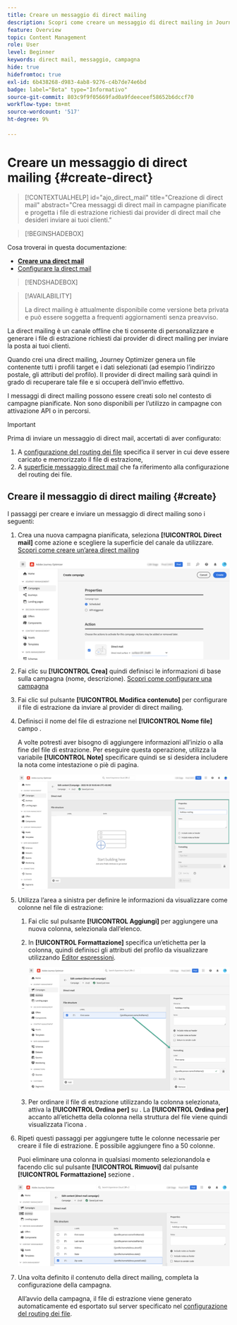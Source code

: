 ```yaml
---
title: Creare un messaggio di direct mailing
description: Scopri come creare un messaggio di direct mailing in Journey Optimizer
feature: Overview
topic: Content Management
role: User
level: Beginner
keywords: direct mail, messaggio, campagna
hide: true
hidefromtoc: true
exl-id: 6b438268-d983-4ab8-9276-c4b7de74e6bd
badge: label="Beta" type="Informativo"
source-git-commit: 803c9f9f05669fad0a9fdeeceef58652b6dccf70
workflow-type: tm+mt
source-wordcount: '517'
ht-degree: 9%

---
```


# Creare un messaggio di direct mailing {#create-direct}

>[!CONTEXTUALHELP]
>id="ajo_direct_mail"
>title="Creazione di direct mail"
>abstract="Crea messaggi di direct mail in campagne pianificate e progetta i file di estrazione richiesti dai provider di direct mail che desideri inviare ai tuoi clienti."

>[!BEGINSHADEBOX]

Cosa troverai in questa documentazione:

* **[Creare una direct mail](create-direct-mail.md)**
* [Configurare la direct mail](direct-mail-configuration.md)

>[!ENDSHADEBOX]

>[!AVAILABILITY]
>
>La direct mailing è attualmente disponibile come versione beta privata e può essere soggetta a frequenti aggiornamenti senza preavviso.

La direct mailing è un canale offline che ti consente di personalizzare e generare i file di estrazione richiesti dai provider di direct mailing per inviare la posta ai tuoi clienti.

Quando crei una direct mailing, Journey Optimizer genera un file contenente tutti i profili target e i dati selezionati (ad esempio l’indirizzo postale, gli attributi del profilo). Il provider di direct mailing sarà quindi in grado di recuperare tale file e si occuperà dell’invio effettivo.

I messaggi di direct mailing possono essere creati solo nel contesto di campagne pianificate. Non sono disponibili per l’utilizzo in campagne con attivazione API o in percorsi.

>[!IMPORTANT]
>
>Prima di inviare un messaggio di direct mail, accertati di aver configurato:
>
>1. A [configurazione del routing dei file](../direct-mail/direct-mail-configuration.md#file-routing-configuration) specifica il server in cui deve essere caricato e memorizzato il file di estrazione,
>1. A [superficie messaggio direct mail](../direct-mail/direct-mail-configuration.md#direct-mail-surface) che fa riferimento alla configurazione del routing dei file.


## Creare il messaggio di direct mailing {#create}

I passaggi per creare e inviare un messaggio di direct mailing sono i seguenti:

1. Crea una nuova campagna pianificata, seleziona **[!UICONTROL Direct mail]** come azione e scegliere la superficie del canale da utilizzare. [Scopri come creare un’area direct mailing](../direct-mail/direct-mail-configuration.md#direct-mail-surface)

   ![](assets/direct-mail-campaign.png)

1. Fai clic su **[!UICONTROL Crea]** quindi definisci le informazioni di base sulla campagna (nome, descrizione). [Scopri come configurare una campagna](../campaigns/create-campaign.md)

1. Fai clic sul pulsante **[!UICONTROL Modifica contenuto]** per configurare il file di estrazione da inviare al provider di direct mailing.

1. Definisci il nome del file di estrazione nel **[!UICONTROL Nome file]** campo .

   A volte potresti aver bisogno di aggiungere informazioni all’inizio o alla fine del file di estrazione. Per eseguire questa operazione, utilizza la variabile **[!UICONTROL Note]** specificare quindi se si desidera includere la nota come intestazione o piè di pagina.

   <!--Click on the button to the right of the Output file field and enter the desired label. You can use personalization fields, content blocks and dynamic text (see Defining content). For example, you can complete the label with the delivery ID or the extraction date.-->

   ![](assets/direct-mail-properties.png)

1. Utilizza l’area a sinistra per definire le informazioni da visualizzare come colonne nel file di estrazione:

   1. Fai clic sul pulsante **[!UICONTROL Aggiungi]** per aggiungere una nuova colonna, selezionala dall’elenco.

   1. In **[!UICONTROL Formattazione]** specifica un’etichetta per la colonna, quindi definisci gli attributi del profilo da visualizzare utilizzando [Editor espressioni](../personalization/personalization-build-expressions.md).

      ![](assets/direct-mail-content.png)

   1. Per ordinare il file di estrazione utilizzando la colonna selezionata, attiva la **[!UICONTROL Ordina per]** su . La **[!UICONTROL Ordina per]** accanto all’etichetta della colonna nella struttura del file viene quindi visualizzata l’icona .

1. Ripeti questi passaggi per aggiungere tutte le colonne necessarie per creare il file di estrazione. È possibile aggiungere fino a 50 colonne.

   Puoi eliminare una colonna in qualsiasi momento selezionandola e facendo clic sul pulsante **[!UICONTROL Rimuovi]** dal pulsante **[!UICONTROL Formattazione]** sezione .

   ![](assets/direct-mail-complete.png)

1. Una volta definito il contenuto della direct mailing, completa la configurazione della campagna.

   All’avvio della campagna, il file di estrazione viene generato automaticamente ed esportato sul server specificato nel [configurazione del routing dei file](../direct-mail/direct-mail-configuration.md).
